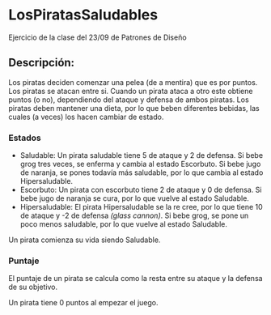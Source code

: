# LosPiratasSaludables
Ejercicio de la clase del 23/09 de Patrones de Diseño

## Descripción:
Los piratas deciden comenzar una pelea (de a mentira) que es por puntos. Los piratas se atacan entre si. Cuando un pirata ataca a otro
este obtiene puntos (o no), dependiendo del ataque y defensa de ambos piratas. Los piratas deben mantener una dieta, por lo que beben
diferentes bebidas, las cuales (a veces) los hacen cambiar de estado.

### Estados
- Saludable: Un pirata saludable tiene 5 de ataque y 2 de defensa. Si bebe grog tres veces, se enferma y cambia al estado Escorbuto.
Si bebe jugo de naranja, se pones todavía más saludable, por lo que cambia al estado Hipersaludable.
- Escorbuto: Un pirata con escorbuto tiene 2 de ataque y 0 de defensa. Si bebe jugo de naranja se cura, por lo que vuelve al
estado Saludable.
- Hipersaludable: El pirata Hipersaludable se la re cree, por lo que tiene 10 de ataque y -2 de defensa *(glass cannon)*. Si bebe grog,
se pone un poco menos saludable, por lo que vuelve al estado Saludable.

Un pirata comienza su vida siendo Saludable.

### Puntaje
El puntaje de un pirata se calcula como la resta entre su ataque y la defensa de su objetivo.

Un pirata tiene 0 puntos al empezar el juego.
